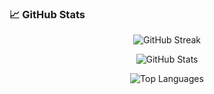 ### 📈 GitHub Stats
<p align="center">
<img src="https://github-readme-streak-stats.herokuapp.com/?user=guru-sahoo-dev&theme=dark" alt="GitHub Streak">
</p>
<p align="center">
<img src="https://github-readme-stats.vercel.app/api?username=guru-sahoo-dev&show_icons=true&theme=dark" alt="GitHub Stats">
</p>
<p align="center">
<img src="https://github-readme-stats.vercel.app/api/top-langs/?username=guru-sahoo-dev&layout=compact&theme=dark" alt="Top Languages">
</p>

